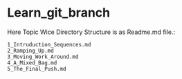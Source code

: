 # Learn_git_branch


Here Topic Wice Directory Structure is as Readme.md file.:
```
1_Intruduction_Sequences.md
2_Ramping_Up.md 
3_Moving_Work_Around.md
4_A_Mixed_Bag.md
5_The_Final_Push.md
```